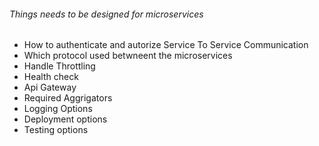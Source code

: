 

###### Things needs to be designed for microservices
* How to authenticate and autorize Service To Service Communication
* Which protocol used betwneent the microservices
* Handle Throttling
* Health check
* Api Gateway
* Required Aggrigators
* Logging Options
* Deployment options
* Testing options
